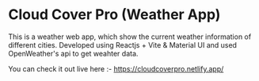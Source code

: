 # Cloud Cover Pro (Weather App)

This is a weather web app, which show the current weather information of different cities. Developed using Reactjs + Vite & Material UI and used OpenWeather's api to get weahter data.

You can check it out live here :- https://cloudcoverpro.netlify.app/
